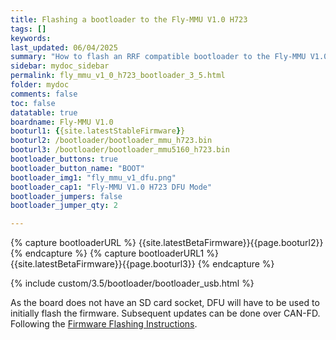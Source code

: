 ```yaml
---
title: Flashing a bootloader to the Fly-MMU V1.0 H723
tags: []
keywords: 
last_updated: 06/04/2025
summary: "How to flash an RRF compatible bootloader to the Fly-MMU V1.0 H723"
sidebar: mydoc_sidebar
permalink: fly_mmu_v1_0_h723_bootloader_3_5.html
folder: mydoc
comments: false
toc: false
datatable: true
boardname: Fly-MMU V1.0
booturl1: {{site.latestStableFirmware}}
booturl2: /bootloader/bootloader_mmu_h723.bin
booturl3: /bootloader/bootloader_mmu5160_h723.bin
bootloader_buttons: true
bootloader_button_name: "BOOT"
bootloader_img1: "fly_mmu_v1_dfu.png"
bootloader_cap1: "Fly-MMU V1.0 H723 DFU Mode"
bootloader_jumpers: false
bootloader_jumper_qty: 2

---
```


{% capture bootloaderURL %} {{site.latestBetaFirmware}}{{page.booturl2}} {% endcapture %}
{% capture bootloaderURL1 %} {{site.latestBetaFirmware}}{{page.booturl3}} {% endcapture %}

{% include custom/3.5/bootloader/bootloader_usb.html %}

As the board does not have an SD card socket, DFU will have to be used to initially flash the firmware. Subsequent updates can be done over CAN-FD. Following the [Firmware Flashing Instructions](fly_mmu_v1_0_h723_flash_firmware_3_5.html).
